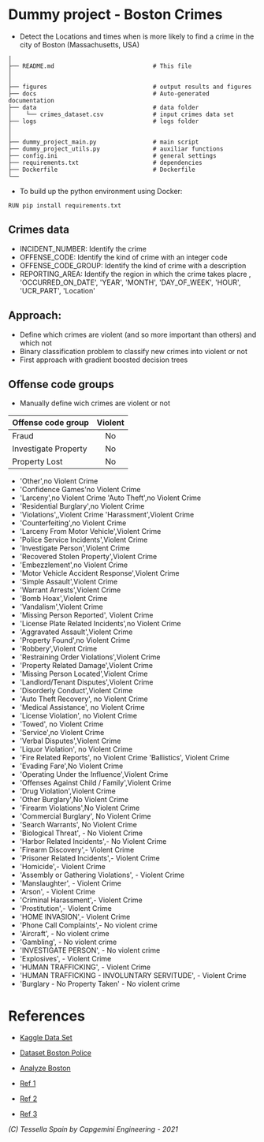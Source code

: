 # Dummy project - Boston Crimes 

* Detect the Locations and times when is more likely to find a crime in the city of Boston (Massachusetts, USA)


```
│
├── README.md                            # This file
│
│
├── figures                              # output results and figures      
├── docs                                 # Auto-generated documentation        
├── data                                 # data folder
│    └── crimes_dataset.csv              # input crimes data set 
├── logs                                 # logs folder 
│ 
│                              
├── dummy_project_main.py                # main script
├── dummy_project_utils.py               # auxiliar functions
├── config.ini                           # general settings
├── requirements.txt                     # dependencies
├── Dockerfile                           # Dockerfile 
└── 
```

* To build up the python environment using Docker:
```
RUN pip install requirements.txt
```
## Crimes data
      

  * INCIDENT_NUMBER: Identify the crime
  * OFFENSE_CODE: Identify the kind of crime with an integer code
  * OFFENSE_CODE_GROUP: Identify the kind of crime with a description
  * REPORTING_AREA: Identify the region in which the crime takes placre
    , 'OCCURRED_ON_DATE', 'YEAR', 'MONTH', 'DAY_OF_WEEK',
 'HOUR', 'UCR_PART', 'Location'

## Approach:
* Define which crimes are violent (and so more important than others) and which not
* Binary classification problem to classify new crimes into violent or not
* First approach with gradient boosted decision trees 

## Offense code groups
* Manually define wich crimes are violent or not 

| Offense code group   |      Violent      |
|----------|:-------------:|
| Fraud|  No | 
| Investigate Property |    No   | 
| Property Lost | No |



* 'Other',no Violent Crime
* 'Confidence Games'no Violent Crime
* 'Larceny',no Violent Crime
  'Auto Theft',no Violent Crime
* 'Residential Burglary',no Violent Crime
* 'Violations',,Violent Crime
  'Harassment',Violent Crime
* 'Counterfeiting',no Violent Crime
* 'Larceny From Motor Vehicle',Violent Crime
* 'Police Service Incidents',Violent Crime
* 'Investigate Person',Violent Crime
* 'Recovered Stolen Property',Violent Crime
* 'Embezzlement',no Violent Crime
* 'Motor Vehicle Accident Response',Violent Crime
* 'Simple Assault',Violent Crime
* 'Warrant Arrests',Violent Crime
* 'Bomb Hoax',Violent Crime
* 'Vandalism',Violent Crime
* 'Missing Person Reported', Violent Crime
* 'License Plate Related Incidents',no Violent Crime
* 'Aggravated Assault',Violent Crime
* 'Property Found',no Violent Crime
* 'Robbery',Violent Crime
* 'Restraining Order Violations',Violent Crime
* 'Property Related Damage',Violent Crime
* 'Missing Person Located',Violent Crime
* 'Landlord/Tenant Disputes',Violent Crime
* 'Disorderly Conduct',Violent Crime
* 'Auto Theft Recovery', no Violent Crime
* 'Medical Assistance', no Violent Crime
* 'License Violation', no Violent Crime
* 'Towed', no Violent Crime
* 'Service',no Violent Crime
* 'Verbal Disputes',Violent Crime
* 'Liquor Violation', no Violent Crime
* 'Fire Related Reports', no Violent Crime
  'Ballistics', Violent Crime
* 'Evading Fare',No Violent Crime
* 'Operating Under the Influence',Violent Crime
* 'Offenses Against Child / Family',Violent Crime
* 'Drug Violation',Violent Crime
* 'Other Burglary',No Violent Crime
* 'Firearm Violations',No Violent Crime
* 'Commercial Burglary', No Violent Crime
* 'Search Warrants', No Violent Crime
* 'Biological Threat', - No Violent Crime
* 'Harbor Related Incidents',- No Violent Crime
* 'Firearm Discovery',- Violent Crime
* 'Prisoner Related Incidents',- Violent Crime
* 'Homicide',- Violent Crime
* 'Assembly or Gathering Violations', - Violent Crime
* 'Manslaughter', - Violent Crime
* 'Arson', - Violent Crime
* 'Criminal Harassment',- Violent Crime
* 'Prostitution',- Violent Crime
* 'HOME INVASION',- Violent Crime
* 'Phone Call Complaints',- No violent crime
* 'Aircraft', - No violent crime
* 'Gambling', - No violent crime
* 'INVESTIGATE PERSON', - No violent crime
* 'Explosives', - Violent Crime
* 'HUMAN TRAFFICKING', - Violent Crime
* 'HUMAN TRAFFICKING - INVOLUNTARY SERVITUDE', - Violent Crime
* 'Burglary - No Property Taken' - No violent crime


# References
* [Kaggle Data Set](https://www.kaggle.com/AnalyzeBoston/crimes-in-boston)
  
* [Dataset Boston Police](https://data.boston.gov/dataset/crime-incident-reports-august-2015-to-date-source-new-system
    )
  
* [Analyze Boston](https://data.boston.gov/)

* [Ref 1](https://towardsdatascience.com/understanding-the-confusion-matrix-and-how-to-implement-it-in-python-319202e0fe4d
  )
  
* [Ref 2](https://towardsdatascience.com/demand-forecast-boston-crime-data-64a0cff54820)

* [Ref 3](https://blog.goodaudience.com/taxi-demand-prediction-new-york-city-5e7b12305475
  )
  

_(C) Tessella Spain by Capgemini Engineering - 2021_
